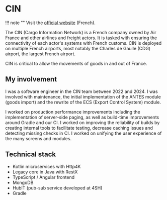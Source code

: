 # CIN

!!! note ""
    Visit the [official website](https://cinfrance.fr/) (French).

The CIN (Cargo Information Network) is a French company owned by Air France and other airlines and freight actors. It is tasked with ensuring the connectivity of each actor's systems with French customs. CIN is deployed on multiple French airports, most notably the Charles de Gaulle (CDG) airport, the largest French airport.

CIN is critical to allow the movements of goods in and out of France.

## My involvement

I was a software engineer in the CIN team between 2022 and 2024. I was involved with maintenance, the initial implementation of the ANTES module (goods import) and the rewrite of the ECS (Export Control System) module.

I worked on production performance improvements including the implementation of server-side paging, as well as build-time improvements around Gradle and our CI. I worked on improving the reliability of builds by creating internal tools to facilitate testing, decrease caching issues and detecting missing checks in CI.
I worked on unifying the user experience of the many screens and modules.

## Technical stack

- Kotlin microservices with Http4K
- Legacy core in Java with RestX
- TypeScript / Angular frontend
- MongoDB
- HubIT (pub-sub service developed at 4SH)
- Gradle

